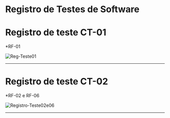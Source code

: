 # Registro de Testes de Software

# Registro de teste CT-01
*RF-01

![Reg-Teste01](https://github.com/ICEI-PUC-Minas-PMV-ADS/pmv-ads-2023-1-e1-proj-web-t11-pmv-ads-2023-1-e1-proj-web-t11-05/assets/126190493/d362ad94-8e17-495f-8650-55bc12fd1ea3)

--------------------------------------------------------------------------------------------------------------------------------------------------------------------------------

# Registro de teste CT-02
*RF-02 e RF-06

![Registro-Teste02e06](https://github.com/ICEI-PUC-Minas-PMV-ADS/pmv-ads-2023-1-e1-proj-web-t11-pmv-ads-2023-1-e1-proj-web-t11-05/assets/126190493/c5a28da4-9a6a-49bd-9032-31521c554f42)

--------------------------------------------------------------------------------------------------------------------------------------------------------------------------------


